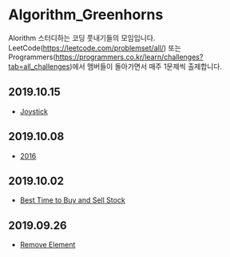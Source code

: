 # Algorithm_Greenhorns
Alorithm 스터디하는 코딩 풋내기들의 모임입니다.
LeetCode(https://leetcode.com/problemset/all/) 또는 Programmers(https://programmers.co.kr/learn/challenges?tab=all_challenges)에서 맴버들이 돌아가면서 매주 1문제씩 출제합니다.

## 2019.10.15
* [Joystick](https://programmers.co.kr/learn/courses/30/lessons/42860)

## 2019.10.08
* [2016](https://programmers.co.kr/learn/courses/30/lessons/12901/)

## 2019.10.02
* [Best Time to Buy and Sell Stock](https://leetcode.com/problems/best-time-to-buy-and-sell-stock/)

## 2019.09.26
* [Remove Element](https://leetcode.com/problems/remove-element/)

